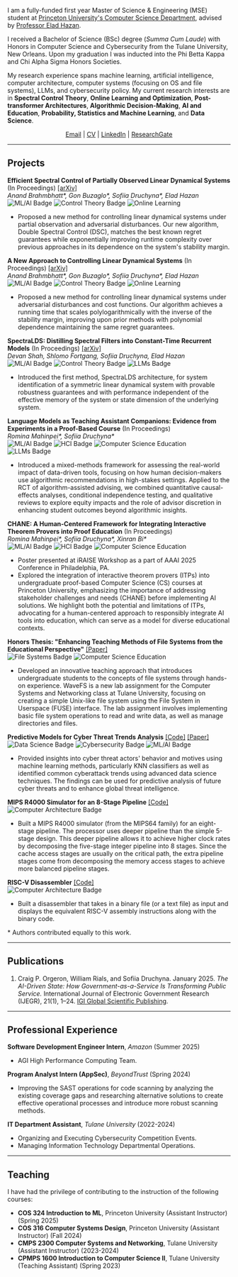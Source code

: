I am a fully-funded first year Master of Science & Engineering (MSE) student at [Princeton University's Computer Science Department](https://www.cs.princeton.edu/), advised by [Professor Elad Hazan](https://www.ehazan.com). 

I received a Bachelor of Science (BSc) degree (_Summa Cum Laude_) with Honors in Computer Science and Cybersecurity from the Tulane University, New Orleans. Upon my graduation I was inducted into the Phi Betta Kappa and Chi Alpha Sigma Honors Societies. 

My research experience spans machine learning, artificial intelligence, computer architecture, computer systems (focusing on OS and file systems), LLMs, and cybersecurity policy.  My current research interests are in **Spectral Control Theory**, **Online Learning and Optimization**, **Post-transformer Architectures**, **Algorithmic Decision-Making**, **AI and Education**, **Probability, Statistics and Machine Learning**, and **Data Science**.

<div style="text-align: center;">
<a href="mailto:sonikd2e3@gmail.com">Email</a> | <a href="assets/files/Resume_Full.pdf">CV</a> | <a href="https://www.linkedin.com/in/sofiia-druchyna-cs/">LinkedIn</a> | <a href="https://www.researchgate.net/profile/Sofiia-Druchyna">ResearchGate</a>
<p></p>
</div>

--------------
## Projects

**Efficient Spectral Control of Partially Observed Linear Dynamical Systems** (In Proceedings) 
[[arXiv]](https://arxiv.org/pdf/2505.20943) \
*Anand Brahmbhatt\*, Gon Buzaglo\*, Sofiia Druchyna\*, Elad Hazan* \
![ML/AI Badge](https://img.shields.io/badge/ML/AI-yellow) ![Control Theory Badge](https://img.shields.io/badge/Control%20Theory-darkblue) ![Online Learning](https://img.shields.io/badge/Online%20Learning-darkgreen)
- Proposed a new method for controlling linear dynamical systems under partial observation and adversarial disturbances. Our new algorithm, Double Spectral Control (DSC), matches the best known regret guarantees while exponentially improving runtime complexity over previous approaches in its dependence on the system's stability margin.
  
**A New Approach to Controlling Linear Dynamical Systems** (In Proceedings) 
[[arXiv]](https://www.arxiv.org/abs/2504.03952) \
*Anand Brahmbhatt\*, Gon Buzaglo\*, Sofiia Druchyna\*, Elad Hazan* \
![ML/AI Badge](https://img.shields.io/badge/ML/AI-yellow) ![Control Theory Badge](https://img.shields.io/badge/Control%20Theory-darkblue) ![Online Learning](https://img.shields.io/badge/Online%20Learning-darkgreen)
- Proposed a new method for controlling linear dynamical systems under adversarial disturbances and cost functions. Our algorithm achieves a running time that scales polylogarithmically with the inverse of the stability margin, improving upon prior methods with polynomial dependence maintaining the same regret guarantees.

**SpectraLDS: Distilling Spectral Filters into Constant-Time Recurrent Models** (In Proceedings)
[[arXiv]](https://arxiv.org/abs/2505.17868) \
*Devan Shah, Shlomo Fortgang, Sofiia Druchyna, Elad Hazan* \
![ML/AI Badge](https://img.shields.io/badge/ML/AI-yellow) ![Control Theory Badge](https://img.shields.io/badge/Control%20Theory-darkblue) ![LLMs Badge](https://img.shields.io/badge/LLM-darkpink) 
- Introduced the first method, SpectraLDS architecture, for system identification of a symmetric linear dynamical system with provable robustness guarantees and with performance independent of the effective memory of the system or state dimension of the underlying system.

**Language Models as Teaching Assistant Companions: Evidence from Experiments in a Proof-Based Course** (In Proceedings) \
*Romina Mahinpei\*, Sofiia Druchyna\** \
![ML/AI Badge](https://img.shields.io/badge/ML/AI-yellow) ![HCI Badge](https://img.shields.io/badge/HCI-silver)
![Computer Science Education](https://img.shields.io/badge/Computer%20Science%20Education-red) ![LLMs Badge](https://img.shields.io/badge/LLM-darkpink) 
- Introduced a mixed-methods framework for assessing the real-world impact of data-driven tools, focusing on how human decision-makers use algorithmic recommendations in high-stakes settings. Applied to the RCT of algorithm-assisted advising, we combined quantitative causal-effects analyses, conditional independence testing, and qualitative reviews to explore equity impacts and the role of advisor discretion in enhancing student outcomes beyond algorithmic insights.

**CHANE: A Human-Centered Framework for Integrating Interactive Theorem Provers into Proof Education** (In Proceedings) \
*Romina Mahinpei\*, Sofiia Druchyna\*, Xinran Bi\** \
![ML/AI Badge](https://img.shields.io/badge/ML/AI-yellow) ![HCI Badge](https://img.shields.io/badge/HCI-silver)
![Computer Science Education](https://img.shields.io/badge/Computer%20Science%20Education-red)
- Poster presented at iRAISE Workshop as a part of AAAI 2025 Conference in Philadelphia, PA.
- Explored the integration of interactive theorem provers (ITPs) into undergraduate proof-based Computer Science (CS) courses at Princeton University, emphasizing the importance of addressing stakeholder challenges and needs (CHANE) before implementing AI solutions. We highlight both the potential and limitations of ITPs, advocating for a human-centered approach to responsibly integrate AI tools into education, which can serve as a model for diverse educational contexts.

**Honors Thesis: "Enhancing Teaching Methods of File Systems from the Educational Perspective"** 
[[Paper]](https://library.search.tulane.edu/permalink/01TUL_INST/1jgl1pd/alma9945574993306326) \
![File Systems Badge](https://img.shields.io/badge/File%20Systems-green) ![Computer Science Education](https://img.shields.io/badge/Computer%20Science%20Education-red)
- Developed an innovative teaching approach that introduces undergraduate students to the concepts of file systems through hands-on experience. WaveFS is a new lab assignment for the Computer Systems and Networking class at Tulane University, focusing on creating a simple Unix-like file system using the File System in Userspace (FUSE) interface. The lab assignment involves implementing basic file system operations to read and write data, as well as manage directories and files.

**Predictive Models for Cyber Threat Trends Analysis** [[Code]](https://github.com/Sof0-0/CyberAttacks.github.io) [[Paper]](https://sof0-0.github.io/CyberAttacks.github.io/)\
![Data Science Badge](https://img.shields.io/badge/Data%20Science-blue) ![Cybersecurity Badge](https://img.shields.io/badge/Cybersecurity-purple) ![ML/AI Badge](https://img.shields.io/badge/ML/AI-yellow)
- Provided insights into cyber threat actors' behavior and motives using machine learning methods, particularly KNN classifiers as well as identified common cyberattack trends using advanced data science techniques. The findings can be used for predictive analysis of future cyber threats and to enhance global threat intelligence.

**MIPS R4000 Simulator for an 8-Stage Pipeline** [[Code]](https://github.com/Sof0-0/MIPS-R4000) \
![Computer Architecture Badge](https://img.shields.io/badge/Computer%20Architecture-pink) 
- Built a MIPS R4000 simulator (from the MIPS64 family) for an eight-stage pipeline. The processor uses deeper pipeline than the simple 5-stage design. This deeper pipeline allows it to achieve higher clock rates by decomposing the five-stage integer pipeline into 8 stages. Since the cache access stages are usually on the critical path, the extra pipeline stages come from decomposing the memory access stages to achieve more balanced pipeline stages.

**RISC-V Disassembler** [[Code]](https://github.com/Sof0-0/RISC-V-Disassembler) \
![Computer Architecture Badge](https://img.shields.io/badge/Computer%20Architecture-pink) 
- Built a disassembler that takes in a binary file (or a text file) as input and displays the equivalent RISC-V assembly instructions along with the binary code.


\* Authors contributed equally to this work.

--------------
## Publications
1. Craig P. Orgeron, William Rials, and Sofiia Druchyna. January 2025. _The AI-Driven State: How Government-as-a-Service Is Transforming Public Service._ International Journal of Electronic Government Research (IJEGR), 21(1), 1–24. [IGI Global Scientific Publishing](https://www.igi-global.com/article/the-ai-driven-state/381327).
   
--------------
## Professional Experience
**Software Development Engineer Intern**, _Amazon_ (Summer 2025) 
- AGI High Performance Computing Team.

**Program Analyst Intern (AppSec)**, _BeyondTrust_ (Spring 2024) 
- Improving the SAST operations for code scanning by analyzing the existing coverage gaps and researching alternative solutions to create effective operational processes and introduce more robust scanning methods. 
    
**IT Department Assistant**, _Tulane University_ (2022-2024) 
- Organizing and Executing Cybersecurity Competition Events.
- Managing Information Technology Departmental Operations.

--------------
## Teaching
I have had the privilege of contributing to the instruction of the following courses:

- **COS 324 Introduction to ML**, Princeton University (Assistant Instructor) (Spring 2025)
- **COS 316 Computer Systems Design**, Princeton University (Assistant Instructor) (Fall 2024)
- **CMPS 2300 Computer Systems and Networking**, Tulane University (Assistant Instructor) (2023-2024)
- **CPMPS 1600 Introduction to Computer Science II**, Tulane University (Teaching Assistant) (Spring 2023)



